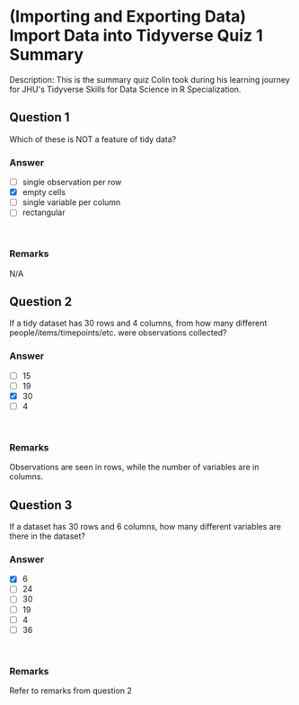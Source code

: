# (Importing and Exporting Data) Import Data into Tidyverse Quiz 1 Summary

Description: This is the summary quiz Colin took during his learning journey for JHU's Tidyverse Skills for Data Science in R Specialization.</br>

Question 1
----------
Which of these is NOT a feature of tidy data?</br>

### Answer
- [ ] single observation per row
- [x] empty cells
- [ ] single variable per column
- [ ] rectangular
</br>

### Remarks
N/A </br>

Question 2
----------
If a tidy dataset has 30 rows and 4 columns, from how many different people/items/timepoints/etc. were observations collected? </br>

### Answer
- [ ] 15
- [ ] 19
- [x] 30
- [ ] 4
</br>

### Remarks
Observations are seen in rows, while the number of variables are in columns.</br>

Question 3
----------
If a dataset has 30 rows and 6 columns, how many different variables are there in the dataset? </br>

### Answer
- [x] 6
- [ ] 24
- [ ] 30
- [ ] 19
- [ ] 4
- [ ] 36
</br>

### Remarks
Refer to remarks from question 2 </br>
